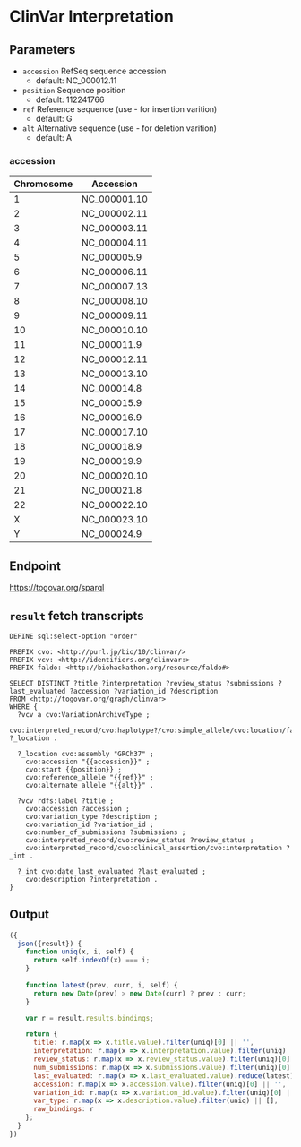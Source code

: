 # ClinVar Interpretation

## Parameters

* `accession` RefSeq sequence accession
  * default: NC_000012.11
* `position` Sequence position
  * default: 112241766
* `ref` Reference sequence (use - for insertion varition)
  * default: G
* `alt` Alternative sequence (use - for deletion varition)
  * default: A

### accession

| Chromosome | Accession |
|----|--------------|
| 1  | NC_000001.10 |
| 2  | NC_000002.11 |
| 3  | NC_000003.11 |
| 4  | NC_000004.11 |
| 5  | NC_000005.9  |
| 6  | NC_000006.11 |
| 7  | NC_000007.13 |
| 8  | NC_000008.10 |
| 9  | NC_000009.11 |
| 10 | NC_000010.10 |
| 11 | NC_000011.9  |
| 12 | NC_000012.11 |
| 13 | NC_000013.10 |
| 14 | NC_000014.8  |
| 15 | NC_000015.9  |
| 16 | NC_000016.9  |
| 17 | NC_000017.10 |
| 18 | NC_000018.9  |
| 19 | NC_000019.9  |
| 20 | NC_000020.10 |
| 21 | NC_000021.8  |
| 22 | NC_000022.10 |
| X  | NC_000023.10 |
| Y  | NC_000024.9  |

## Endpoint

https://togovar.org/sparql

## `result` fetch transcripts

```sparql
DEFINE sql:select-option "order"

PREFIX cvo: <http://purl.jp/bio/10/clinvar/>
PREFIX vcv: <http://identifiers.org/clinvar:>
PREFIX faldo: <http://biohackathon.org/resource/faldo#>

SELECT DISTINCT ?title ?interpretation ?review_status ?submissions ?last_evaluated ?accession ?variation_id ?description
FROM <http://togovar.org/graph/clinvar>
WHERE {
  ?vcv a cvo:VariationArchiveType ;
    cvo:interpreted_record/cvo:haplotype?/cvo:simple_allele/cvo:location/faldo:location ?_location .

  ?_location cvo:assembly "GRCh37" ;
    cvo:accession "{{accession}}" ;
    cvo:start {{position}} ;
    cvo:reference_allele "{{ref}}" ;
    cvo:alternate_allele "{{alt}}" .

  ?vcv rdfs:label ?title ;
    cvo:accession ?accession ;
    cvo:variation_type ?description ;
    cvo:variation_id ?variation_id ;
    cvo:number_of_submissions ?submissions ;
    cvo:interpreted_record/cvo:review_status ?review_status ;
    cvo:interpreted_record/cvo:clinical_assertion/cvo:interpretation ?_int .

  ?_int cvo:date_last_evaluated ?last_evaluated ;
    cvo:description ?interpretation .
}
```

## Output

```javascript
({
  json({result}) {
    function uniq(x, i, self) { 
      return self.indexOf(x) === i;
    }
    
    function latest(prev, curr, i, self) { 
      return new Date(prev) > new Date(curr) ? prev : curr;
    }

    var r = result.results.bindings;    

    return {
      title: r.map(x => x.title.value).filter(uniq)[0] || '',
      interpretation: r.map(x => x.interpretation.value).filter(uniq) || [],
      review_status: r.map(x => x.review_status.value).filter(uniq)[0] || '',
      num_submissions: r.map(x => x.submissions.value).filter(uniq)[0] || 0,
      last_evaluated: r.map(x => x.last_evaluated.value).reduce(latest),
      accession: r.map(x => x.accession.value).filter(uniq)[0] || '',
      variation_id: r.map(x => x.variation_id.value).filter(uniq)[0] || '',
      var_type: r.map(x => x.description.value).filter(uniq) || [],
      raw_bindings: r
    };
  }
})
```
